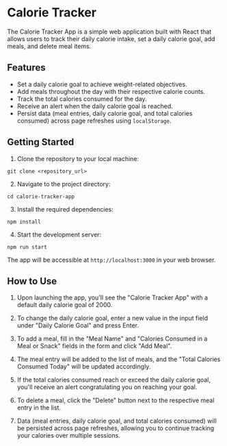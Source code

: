 # Calorie Tracker

The Calorie Tracker App is a simple web application built with React that allows users to track their daily calorie intake, set a daily calorie goal, add meals, and delete meal items.

## Features

- Set a daily calorie goal to achieve weight-related objectives.
- Add meals throughout the day with their respective calorie counts.
- Track the total calories consumed for the day.
- Receive an alert when the daily calorie goal is reached.
- Persist data (meal entries, daily calorie goal, and total calories consumed) across page refreshes using `localStorage`.

## Getting Started

1. Clone the repository to your local machine:
```
git clone <repository_url>
```
2. Navigate to the project directory:
```
cd calorie-tracker-app
```
3. Install the required dependencies:
```
npm install
```
4. Start the development server:
```
npm run start
```


The app will be accessible at `http://localhost:3000` in your web browser.

## How to Use

1. Upon launching the app, you'll see the "Calorie Tracker App" with a default daily calorie goal of 2000.

2. To change the daily calorie goal, enter a new value in the input field under "Daily Calorie Goal" and press Enter.

3. To add a meal, fill in the "Meal Name" and "Calories Consumed in a Meal or Snack" fields in the form and click "Add Meal".

4. The meal entry will be added to the list of meals, and the "Total Calories Consumed Today" will be updated accordingly.

5. If the total calories consumed reach or exceed the daily calorie goal, you'll receive an alert congratulating you on reaching your goal.

6. To delete a meal, click the "Delete" button next to the respective meal entry in the list.

7. Data (meal entries, daily calorie goal, and total calories consumed) will be persisted across page refreshes, allowing you to continue tracking your calories over multiple sessions.